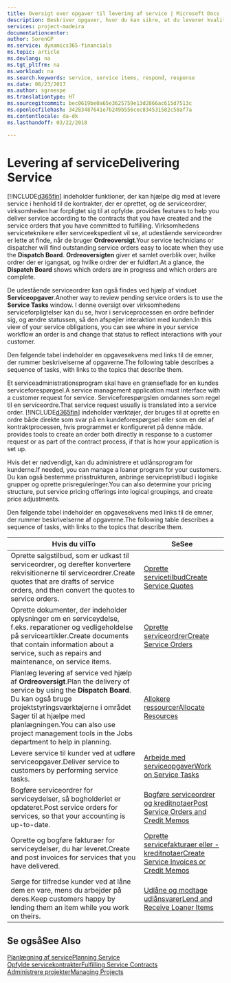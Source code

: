```yaml
---
title: Oversigt over opgaver til levering af service | Microsoft Docs
description: Beskriver opgaver, hvor du kan sikre, at du leverer kvalitetsservice og leverer op til aftaler med kunderne.
services: project-madeira
documentationcenter: 
author: SorenGP
ms.service: dynamics365-financials
ms.topic: article
ms.devlang: na
ms.tgt_pltfrm: na
ms.workload: na
ms.search.keywords: service, service items, respond, response
ms.date: 08/23/2017
ms.author: sgroespe
ms.translationtype: HT
ms.sourcegitcommit: bec0619be0a65e3625759e13d2866ac615d7513c
ms.openlocfilehash: 34283487641e7b249b556cec834531582c58af7a
ms.contentlocale: da-dk
ms.lasthandoff: 03/22/2018

---
```

# <a name="delivering-service"></a><span data-ttu-id="a66a9-103">Levering af service</span><span class="sxs-lookup"><span data-stu-id="a66a9-103">Delivering Service</span></span>
[!INCLUDE[d365fin](includes/d365fin_md.md)]<span data-ttu-id="a66a9-104"> indeholder funktioner, der kan hjælpe dig med at levere service i henhold til de kontrakter, der er oprettet, og de serviceordrer, virksomheden har forpligtet sig til at opfylde.</span><span class="sxs-lookup"><span data-stu-id="a66a9-104"> provides features to help you deliver service according to the contracts that you have created and the service orders that you have committed to fulfilling.</span></span> <span data-ttu-id="a66a9-105">Virksomhedens serviceteknikere eller serviceekspedient vil se, at udestående serviceordrer er lette at finde, når de bruger **Ordreoversigt**.</span><span class="sxs-lookup"><span data-stu-id="a66a9-105">Your service technicians or dispatcher will find outstanding service orders easy to locate when they use the **Dispatch Board**.</span></span> <span data-ttu-id="a66a9-106">**Ordreoversigten** giver et samlet overblik over, hvilke ordrer der er igangsat, og hvilke ordrer der er fuldført.</span><span class="sxs-lookup"><span data-stu-id="a66a9-106">At a glance, the **Dispatch Board** shows which orders are in progress and which orders are complete.</span></span>  
  
<span data-ttu-id="a66a9-107">De udestående serviceordrer kan også findes ved hjælp af vinduet **Serviceopgaver**.</span><span class="sxs-lookup"><span data-stu-id="a66a9-107">Another way to review pending service orders is to use the **Service Tasks** window.</span></span> <span data-ttu-id="a66a9-108">I denne oversigt over virksomhedens serviceforpligtelser kan du se, hvor i serviceprocessen en ordre befinder sig, og ændre statussen, så den afspejler interaktion med kunden.</span><span class="sxs-lookup"><span data-stu-id="a66a9-108">In this view of your service obligations, you can see where in your service workflow an order is and change that status to reflect interactions with your customer.</span></span>  
  
<span data-ttu-id="a66a9-109">Den følgende tabel indeholder en opgavesekvens med links til de emner, der rummer beskrivelserne af opgaverne.</span><span class="sxs-lookup"><span data-stu-id="a66a9-109">The following table describes a sequence of tasks, with links to the topics that describe them.</span></span>   

<span data-ttu-id="a66a9-110">Et serviceadministrationsprogram skal have en grænseflade for en kundes serviceforespørgsel.</span><span class="sxs-lookup"><span data-stu-id="a66a9-110">A service management application must interface with a customer request for service.</span></span> <span data-ttu-id="a66a9-111">Serviceforespørgslen omdannes som regel til en serviceordre.</span><span class="sxs-lookup"><span data-stu-id="a66a9-111">That service request usually is translated into a service order.</span></span> [!INCLUDE[d365fin](includes/d365fin_md.md)]<span data-ttu-id="a66a9-112"> indeholder værktøjer, der bruges til at oprette en ordre både direkte som svar på en kundeforespørgsel eller som en del af kontraktprocessen, hvis programmet er konfigureret på denne måde.</span><span class="sxs-lookup"><span data-stu-id="a66a9-112"> provides tools to create an order both directly in response to a customer request or as part of the contract process, if that is how your application is set up.</span></span>  
  
<span data-ttu-id="a66a9-113">Hvis det er nødvendigt, kan du administrere et udlånsprogram for kunderne.</span><span class="sxs-lookup"><span data-stu-id="a66a9-113">If needed, you can manage a loaner program for your customers.</span></span> <span data-ttu-id="a66a9-114">Du kan også bestemme prisstrukturen, anbringe servicepristilbud i logiske grupper og oprette prisreguleringer.</span><span class="sxs-lookup"><span data-stu-id="a66a9-114">You can also determine your pricing structure, put service pricing offerings into logical groupings, and create price adjustments.</span></span>  
  
<span data-ttu-id="a66a9-115">Den følgende tabel indeholder en opgavesekvens med links til de emner, der rummer beskrivelserne af opgaverne.</span><span class="sxs-lookup"><span data-stu-id="a66a9-115">The following table describes a sequence of tasks, with links to the topics that describe them.</span></span>   
  
|<span data-ttu-id="a66a9-116">**Hvis du vil**</span><span class="sxs-lookup"><span data-stu-id="a66a9-116">**To**</span></span>|<span data-ttu-id="a66a9-117">**Se**</span><span class="sxs-lookup"><span data-stu-id="a66a9-117">**See**</span></span>|  
|------------|-------------|  
|<span data-ttu-id="a66a9-118">Oprette salgstilbud, som er udkast til serviceordrer, og derefter konvertere rekvisitionerne til serviceordrer.</span><span class="sxs-lookup"><span data-stu-id="a66a9-118">Create quotes that are drafts of service orders, and then convert the quotes to service orders.</span></span>|[<span data-ttu-id="a66a9-119">Oprette servicetilbud</span><span class="sxs-lookup"><span data-stu-id="a66a9-119">Create Service Quotes</span></span>](service-how-to-create-service-quotes.md)|
|<span data-ttu-id="a66a9-120">Oprette dokumenter, der indeholder oplysninger om en serviceydelse, f.eks. reparationer og vedligeholdelse på serviceartikler.</span><span class="sxs-lookup"><span data-stu-id="a66a9-120">Create documents that contain information about a service, such as repairs and maintenance, on service items.</span></span>|[<span data-ttu-id="a66a9-121">Oprette serviceordrer</span><span class="sxs-lookup"><span data-stu-id="a66a9-121">Create Service Orders</span></span>](service-how-to-create-service-orders.md)|
|<span data-ttu-id="a66a9-122">Planlæg levering af service ved hjælp af **Ordreoversigt**.</span><span class="sxs-lookup"><span data-stu-id="a66a9-122">Plan the delivery of service by using the **Dispatch Board**.</span></span> <span data-ttu-id="a66a9-123">Du kan også bruge projektstyringsværktøjerne i området Sager til at hjælpe med planlægningen.</span><span class="sxs-lookup"><span data-stu-id="a66a9-123">You can also use project management tools in the Jobs department to help in planning.</span></span>|[<span data-ttu-id="a66a9-124">Allokere ressourcer</span><span class="sxs-lookup"><span data-stu-id="a66a9-124">Allocate Resources</span></span>](service-how-to-allocate-resources.md)|  
|<span data-ttu-id="a66a9-125">Levere service til kunder ved at udføre serviceopgaver.</span><span class="sxs-lookup"><span data-stu-id="a66a9-125">Deliver service to customers by performing service tasks.</span></span>|[<span data-ttu-id="a66a9-126">Arbejde med serviceopgaver</span><span class="sxs-lookup"><span data-stu-id="a66a9-126">Work on Service Tasks</span></span>](service-how-to-work-on-service-tasks.md)|  
|<span data-ttu-id="a66a9-127">Bogføre serviceordrer for serviceydelser, så bogholderiet er opdateret.</span><span class="sxs-lookup"><span data-stu-id="a66a9-127">Post service orders for services, so that your accounting is up-to-date.</span></span>|[<span data-ttu-id="a66a9-128">Bogføre serviceordrer og kreditnotaer</span><span class="sxs-lookup"><span data-stu-id="a66a9-128">Post Service Orders and Credit Memos</span></span>](service-how-to-post-service-orders.md)|  
|<span data-ttu-id="a66a9-129">Oprette og bogføre fakturaer for serviceydelser, du har leveret.</span><span class="sxs-lookup"><span data-stu-id="a66a9-129">Create and post invoices for services that you have delivered.</span></span>|[<span data-ttu-id="a66a9-130">Oprette servicefakturaer eller -kreditnotaer</span><span class="sxs-lookup"><span data-stu-id="a66a9-130">Create Service Invoices or Credit Memos</span></span>](service-how-create-invoices.md)|  
|<span data-ttu-id="a66a9-131">Sørge for tilfredse kunder ved at låne dem en vare, mens du arbejder på deres.</span><span class="sxs-lookup"><span data-stu-id="a66a9-131">Keep customers happy by lending them an item while you work on theirs.</span></span>| [<span data-ttu-id="a66a9-132">Udlåne og modtage udlånsvarer</span><span class="sxs-lookup"><span data-stu-id="a66a9-132">Lend and Receive Loaner Items</span></span>](service-how-to-lend-receive-loaners.md)|
  
## <a name="see-also"></a><span data-ttu-id="a66a9-133">Se også</span><span class="sxs-lookup"><span data-stu-id="a66a9-133">See Also</span></span>  
[<span data-ttu-id="a66a9-134">Planlægning af service</span><span class="sxs-lookup"><span data-stu-id="a66a9-134">Planning Service</span></span>](service-plan-service.md)  
[<span data-ttu-id="a66a9-135">Opfylde servicekontrakter</span><span class="sxs-lookup"><span data-stu-id="a66a9-135">Fulfilling Service Contracts</span></span>](service-fulfill-service-contracts.md)  
[<span data-ttu-id="a66a9-136">Administrere projekter</span><span class="sxs-lookup"><span data-stu-id="a66a9-136">Managing Projects</span></span>](projects-manage-projects.md)  

